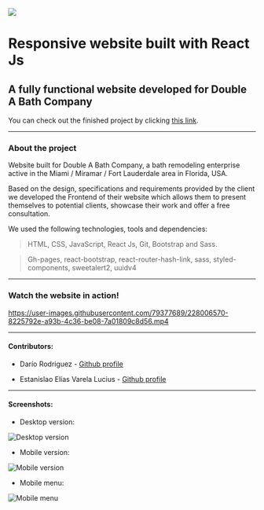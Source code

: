 <img src='./src/assets/img/logo-readme.png' />

# Responsive website built with React Js

## A fully functional website developed for Double A Bath Company

You can check out the finished project by clicking [this link](https://double-a-bath-company.vercel.app/).

---
### About the project

Website built for Double A Bath Company, a bath remodeling enterprise active in the Miami / Miramar / Fort Lauderdale area in Florida, USA.

Based on the design, specifications and requirements provided by the client we developed the Frontend of their website which allows them to present themselves to potential clients, showcase their work and offer a free consultation.

We used the following technologies, tools and dependencies:

> HTML, CSS, JavaScript, React Js, Git, Bootstrap and Sass.

> Gh-pages, react-bootstrap, react-router-hash-link, sass, styled-components, sweetalert2, uuidv4

---
### Watch the website in action!

https://user-images.githubusercontent.com/79377689/228006570-8225792e-a93b-4c36-be08-7a01809c8d56.mp4

---
#### Contributors:

- Darío Rodriguez - [Github profile](https://github.com/Dario296)

- Estanislao Elías Varela Lucius - [Github profile](https://github.com/EstanisEVL)

---
#### Screenshots:

- Desktop version:

<img src='./screenshots/desktop-screenshot-double-a-bath-company.png' alt='Desktop version'>

- Mobile version:

<img src='./screenshots/mobile-screenshot-double-a-bath-company.png' alt='Mobile version'>

- Mobile menu:
<img src='./screenshots/menu-mobile-screenshot-double-a-bath-company.png' alt='Mobile menu'>
